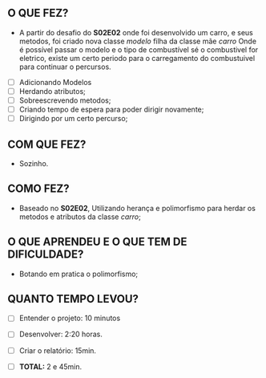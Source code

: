 
## O QUE FEZ?
- A partir do desafio do **S02E02** onde foi desenvolvido um carro, e seus metodos, foi criado nova classe _modelo_ filha da classe mãe _carro_
Onde é possível passar o modelo e o tipo de combustível sé o combustivel for eletrico, existe um certo periodo para o carregamento do combustuivel para 
continuar o percursos.
- [ ] Adicionando Modelos
- [ ] Herdando atributos;
- [ ] Sobreescrevendo metodos;
- [ ] Criando tempo de espera para poder dirigir novamente;
- [ ] Dirigindo por um certo percurso;

## COM QUE FEZ?
- Sozinho.

## COMO FEZ?
- Baseado no **S02E02**, Utilizando herança e polimorfismo para herdar os metodos e atributos da classe _carro_;


## O QUE APRENDEU E O QUE TEM DE DIFICULDADE?
- Botando em pratica o polimorfismo;

## QUANTO TEMPO LEVOU?
   - [ ] Entender o projeto: 10 minutos
   - [ ] Desenvolver:   2:20 horas.
   - [ ] Criar o relatório: 15min.
   - [ ] **TOTAL:** 2 e 45min.

